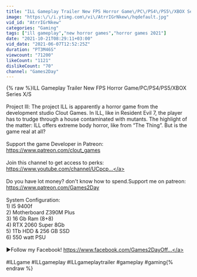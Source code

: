 ```yaml
---
title: "ILL Gameplay Trailer New FPS Horror Game\/PC\/PS4\/PS5\/XBOX Series X\/S"
image: "https:\/\/i.ytimg.com\/vi\/AtrrIGrNkew\/hqdefault.jpg"
vid_id: "AtrrIGrNkew"
categories: "Gaming"
tags: ["ill gameplay","new horror games","horror games 2021"]
date: "2021-10-21T08:29:11+03:00"
vid_date: "2021-06-07T12:52:25Z"
duration: "PT3M46S"
viewcount: "71200"
likeCount: "1121"
dislikeCount: "70"
channel: "Games2Day"
---
```

{% raw %}ILL Gameplay Trailer New FPS Horror Game/PC/PS4/PS5/XBOX Series X/S<br /><br />Project Ill: The project ILL is apparently a horror game from the development studio Clout Games. In ILL, like in Resident Evil 7, the player has to trudge through a house contaminated with mutants. The highlight of the matter: ILL offers extreme body horror, like from “The Thing”. But is the game real at all?<br /><br />Support the game Developer in Patreon:  <a rel="nofollow" target="blank" href="https://www.patreon.com/clout_games">https://www.patreon.com/clout_games</a><br /><br />Join this channel to get access to perks:<br /><a rel="nofollow" target="blank" href="https://www.youtube.com/channel/UCpcp...">https://www.youtube.com/channel/UCpcp...</a><br /><br />Do you have lot money? don't know how to spend.Support me on patreon:<br /><a rel="nofollow" target="blank" href="https://www.patreon.com/Games2Day">https://www.patreon.com/Games2Day</a><br /><br />System Configuration:<br />1) I5 9400f<br />2) Motherboard Z390M Plus<br />3) 16 Gb Ram (8+8)<br />4) RTX 2060 Super 8Gb<br />5) 1Tb HDD &amp; 256 GB SSD<br />6) 550 watt PSU<br /><br />►Follow my Facebook! <a rel="nofollow" target="blank" href="https://www.facebook.com/Games2DayOff...">https://www.facebook.com/Games2DayOff...</a> <br /><br />#ILLgame #ILLgameplay #ILLgameplaytrailer #gameplay #gaming{% endraw %}
